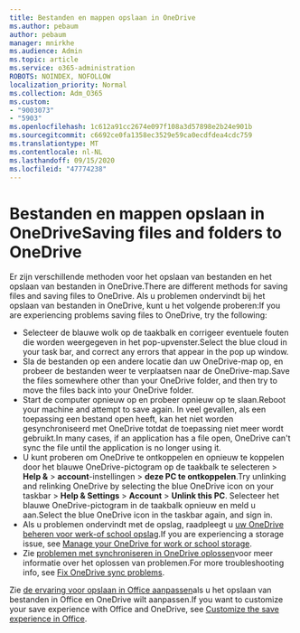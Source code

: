 ```yaml
---
title: Bestanden en mappen opslaan in OneDrive
ms.author: pebaum
author: pebaum
manager: mnirkhe
ms.audience: Admin
ms.topic: article
ms.service: o365-administration
ROBOTS: NOINDEX, NOFOLLOW
localization_priority: Normal
ms.collection: Adm_O365
ms.custom:
- "9003073"
- "5903"
ms.openlocfilehash: 1c612a91cc2674e097f108a3d57898e2b24e901b
ms.sourcegitcommit: c6692ce0fa1358ec3529e59ca0ecdfdea4cdc759
ms.translationtype: MT
ms.contentlocale: nl-NL
ms.lasthandoff: 09/15/2020
ms.locfileid: "47774238"
---
```

# <a name="saving-files-and-folders-to-onedrive"></a><span data-ttu-id="bc7eb-102">Bestanden en mappen opslaan in OneDrive</span><span class="sxs-lookup"><span data-stu-id="bc7eb-102">Saving files and folders to OneDrive</span></span>

<span data-ttu-id="bc7eb-103">Er zijn verschillende methoden voor het opslaan van bestanden en het opslaan van bestanden in OneDrive.</span><span class="sxs-lookup"><span data-stu-id="bc7eb-103">There are different methods for saving files and saving files to OneDrive.</span></span> <span data-ttu-id="bc7eb-104">Als u problemen ondervindt bij het opslaan van bestanden in OneDrive, kunt u het volgende proberen:</span><span class="sxs-lookup"><span data-stu-id="bc7eb-104">If you are experiencing problems saving files to OneDrive, try the following:</span></span>

- <span data-ttu-id="bc7eb-105">Selecteer de blauwe wolk op de taakbalk en corrigeer eventuele fouten die worden weergegeven in het pop-upvenster.</span><span class="sxs-lookup"><span data-stu-id="bc7eb-105">Select the blue cloud in your task bar, and correct any errors that appear in the pop up window.</span></span>
- <span data-ttu-id="bc7eb-106">Sla de bestanden op een andere locatie dan uw OneDrive-map op, en probeer de bestanden weer te verplaatsen naar de OneDrive-map.</span><span class="sxs-lookup"><span data-stu-id="bc7eb-106">Save the files somewhere other than your OneDrive folder, and then try to move the files back into your OneDrive folder.</span></span>
- <span data-ttu-id="bc7eb-107">Start de computer opnieuw op en probeer opnieuw op te slaan.</span><span class="sxs-lookup"><span data-stu-id="bc7eb-107">Reboot your machine and attempt to save again.</span></span> <span data-ttu-id="bc7eb-108">In veel gevallen, als een toepassing een bestand open heeft, kan het niet worden gesynchroniseerd met OneDrive totdat de toepassing niet meer wordt gebruikt.</span><span class="sxs-lookup"><span data-stu-id="bc7eb-108">In many cases, if an application has a file open, OneDrive can't sync the file until the application is no longer using it.</span></span>    
- <span data-ttu-id="bc7eb-109">U kunt proberen om OneDrive te ontkoppelen en opnieuw te koppelen door het blauwe OneDrive-pictogram op de taakbalk te selecteren > **Help &**  >  **account**-instellingen  >  **deze PC te ontkoppelen**.</span><span class="sxs-lookup"><span data-stu-id="bc7eb-109">Try unlinking and relinking OneDrive by selecting the blue OneDrive icon on your taskbar > **Help & Settings** > **Account** > **Unlink this PC**.</span></span> <span data-ttu-id="bc7eb-110">Selecteer het blauwe OneDrive-pictogram in de taakbalk opnieuw en meld u aan.</span><span class="sxs-lookup"><span data-stu-id="bc7eb-110">Select the blue OneDrive icon in the taskbar again, and sign in.</span></span>
- <span data-ttu-id="bc7eb-111">Als u problemen ondervindt met de opslag, raadpleegt u [uw OneDrive beheren voor werk-of school opslag](https://support.microsoft.com/office/manage-your-onedrive-for-work-or-school-storage-31519161-059c-4764-b6f8-f5cd29f7fe68).</span><span class="sxs-lookup"><span data-stu-id="bc7eb-111">If you are experiencing a storage issue, see [Manage your OneDrive for work or school storage](https://support.microsoft.com/office/manage-your-onedrive-for-work-or-school-storage-31519161-059c-4764-b6f8-f5cd29f7fe68).</span></span>
- <span data-ttu-id="bc7eb-112">Zie [problemen met synchroniseren in OneDrive oplossen](https://docs.microsoft.com/alchemyinsights/fix-onedrive-sync-issues)voor meer informatie over het oplossen van problemen.</span><span class="sxs-lookup"><span data-stu-id="bc7eb-112">For more troubleshooting info, see [Fix OneDrive sync problems](https://docs.microsoft.com/alchemyinsights/fix-onedrive-sync-issues).</span></span>  

<span data-ttu-id="bc7eb-113">Zie [de ervaring voor opslaan in Office aanpassen](https://support.microsoft.com/office/customize-the-save-experience-in-office-786200a7-f5f2-4d26-a3ae-b78c60dd5d3b)als u het opslaan van bestanden in Office en OneDrive wilt aanpassen.</span><span class="sxs-lookup"><span data-stu-id="bc7eb-113">If you want to customize your save experience with Office and OneDrive, see [Customize the save experience in Office](https://support.microsoft.com/office/customize-the-save-experience-in-office-786200a7-f5f2-4d26-a3ae-b78c60dd5d3b).</span></span>
